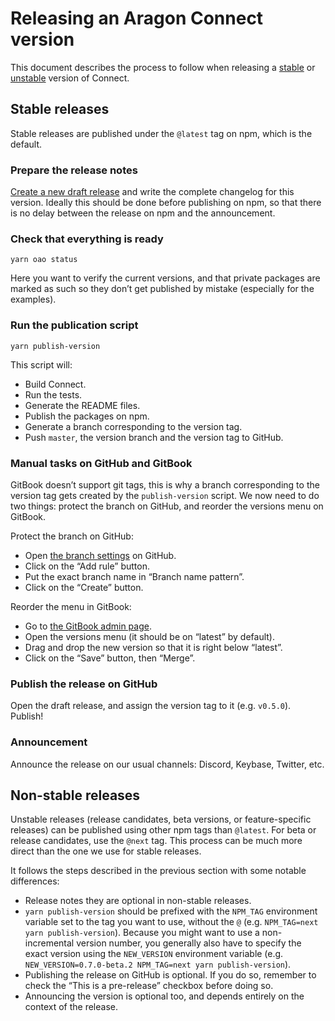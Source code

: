 # Releasing an Aragon Connect version

This document describes the process to follow when releasing a [stable](#stable-releases) or [unstable](#unstable-releases) version of Connect.

## Stable releases

Stable releases are published under the `@latest` tag on npm, which is the default.

### Prepare the release notes

[Create a new draft release](https://github.com/aragon/connect/releases/new) and write the complete changelog for this version. Ideally this should be done before publishing on npm, so that there is no delay between the release on npm and the announcement.

### Check that everything is ready

```console
yarn oao status
```

Here you want to verify the current versions, and that private packages are marked as such so they don’t get published by mistake (especially for the examples).

### Run the publication script

```console
yarn publish-version
```

This script will:

- Build Connect.
- Run the tests.
- Generate the README files.
- Publish the packages on npm.
- Generate a branch corresponding to the version tag.
- Push `master`, the version branch and the version tag to GitHub.

### Manual tasks on GitHub and GitBook

GitBook doesn’t support git tags, this is why a branch corresponding to the version tag gets created by the `publish-version` script. We now need to do two things: protect the branch on GitHub, and reorder the versions menu on GitBook.

Protect the branch on GitHub:

- Open [the branch settings](https://github.com/aragon/connect/settings/branches) on GitHub.
- Click on the “Add rule” button.
- Put the exact branch name in “Branch name pattern”.
- Click on the “Create” button.

Reorder the menu in GitBook:

- Go to [the GitBook admin page](https://app.gitbook.com/@1hive-one/s/connect/).
- Open the versions menu (it should be on “latest” by default).
- Drag and drop the new version so that it is right below “latest”.
- Click on the “Save” button, then “Merge”.

### Publish the release on GitHub

Open the draft release, and assign the version tag to it (e.g. `v0.5.0`). Publish!

### Announcement

Announce the release on our usual channels: Discord, Keybase, Twitter, etc.

## Non-stable releases

Unstable releases (release candidates, beta versions, or feature-specific releases) can be published using other npm tags than `@latest`. For beta or release candidates, use the `@next` tag. This process can be much more direct than the one we use for stable releases.

It follows the steps described in the previous section with some notable differences:

- Release notes they are optional in non-stable releases.
- `yarn publish-version` should be prefixed with the `NPM_TAG` environment variable set to the tag you want to use, without the `@` (e.g. `NPM_TAG=next yarn publish-version`). Because you might want to use a non-incremental version number, you generally also have to specify the exact version using the `NEW_VERSION` environment variable (e.g. `NEW_VERSION=0.7.0-beta.2 NPM_TAG=next yarn publish-version`).
- Publishing the release on GitHub is optional. If you do so, remember to check the “This is a pre-release” checkbox before doing so.
- Announcing the version is optional too, and depends entirely on the context of the release.
